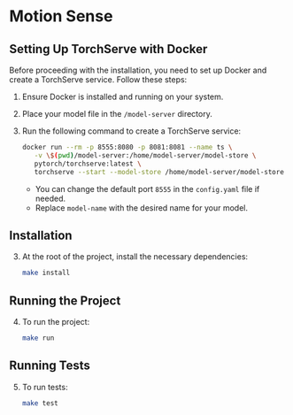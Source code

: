 # Motion Sense

## Setting Up TorchServe with Docker

Before proceeding with the installation, you need to set up Docker and create a TorchServe service. Follow these steps:

1. Ensure Docker is installed and running on your system.
2. Place your model file in the `/model-server` directory.
3. Run the following command to create a TorchServe service:

   ```sh
   docker run --rm -p 8555:8080 -p 8081:8081 --name ts \
      -v \$(pwd)/model-server:/home/model-server/model-store \
      pytorch/torchserve:latest \
      torchserve --start --model-store /home/model-server/model-store --models model-name=model-name.mar --disable-token-auth
   ```

    - You can change the default port `8555` in the `config.yaml` file if needed.
    - Replace `model-name` with the desired name for your model.

## Installation

3. At the root of the project, install the necessary dependencies:

   ```sh
   make install
   ```

## Running the Project

4. To run the project:

   ```sh
   make run
   ```

## Running Tests

5. To run tests:

   ```sh
   make test
   ```


